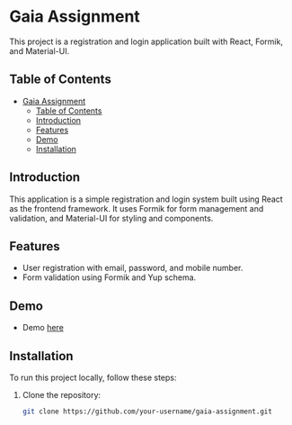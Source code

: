 # Gaia Assignment

This project is a registration and login application built with React, Formik, and Material-UI.

## Table of Contents

- [Gaia Assignment](#gaia-assignment)
  - [Table of Contents](#table-of-contents)
  - [Introduction](#introduction)
  - [Features](#features)
  - [Demo](#demo)
  - [Installation](#installation)

## Introduction

This application is a simple registration and login system built using React as the frontend framework. It uses Formik for form management and validation, and Material-UI for styling and components.

## Features

- User registration with email, password, and mobile number.
- Form validation using Formik and Yup schema.

## Demo
- Demo [here](https://funny-profiterole-797590.netlify.app)
## Installation

To run this project locally, follow these steps:

1. Clone the repository:

   ```bash
   git clone https://github.com/your-username/gaia-assignment.git
